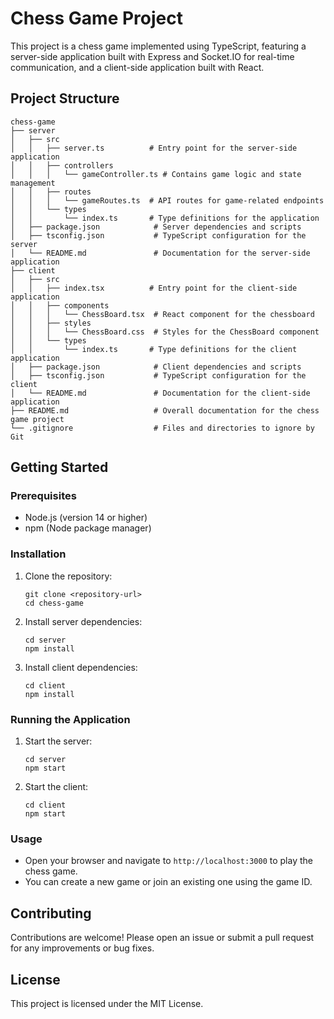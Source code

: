 # Chess Game Project

This project is a chess game implemented using TypeScript, featuring a server-side application built with Express and Socket.IO for real-time communication, and a client-side application built with React.

## Project Structure

```
chess-game
├── server
│   ├── src
│   │   ├── server.ts          # Entry point for the server-side application
│   │   ├── controllers
│   │   │   └── gameController.ts # Contains game logic and state management
│   │   ├── routes
│   │   │   └── gameRoutes.ts  # API routes for game-related endpoints
│   │   └── types
│   │       └── index.ts       # Type definitions for the application
│   ├── package.json            # Server dependencies and scripts
│   ├── tsconfig.json           # TypeScript configuration for the server
│   └── README.md               # Documentation for the server-side application
├── client
│   ├── src
│   │   ├── index.tsx          # Entry point for the client-side application
│   │   ├── components
│   │   │   └── ChessBoard.tsx  # React component for the chessboard
│   │   ├── styles
│   │   │   └── ChessBoard.css  # Styles for the ChessBoard component
│   │   └── types
│   │       └── index.ts       # Type definitions for the client application
│   ├── package.json            # Client dependencies and scripts
│   ├── tsconfig.json           # TypeScript configuration for the client
│   └── README.md               # Documentation for the client-side application
├── README.md                   # Overall documentation for the chess game project
└── .gitignore                  # Files and directories to ignore by Git
```

## Getting Started

### Prerequisites

- Node.js (version 14 or higher)
- npm (Node package manager)

### Installation

1. Clone the repository:
   ```
   git clone <repository-url>
   cd chess-game
   ```

2. Install server dependencies:
   ```
   cd server
   npm install
   ```

3. Install client dependencies:
   ```
   cd client
   npm install
   ```

### Running the Application

1. Start the server:
   ```
   cd server
   npm start
   ```

2. Start the client:
   ```
   cd client
   npm start
   ```

### Usage

- Open your browser and navigate to `http://localhost:3000` to play the chess game.
- You can create a new game or join an existing one using the game ID.

## Contributing

Contributions are welcome! Please open an issue or submit a pull request for any improvements or bug fixes.

## License

This project is licensed under the MIT License.